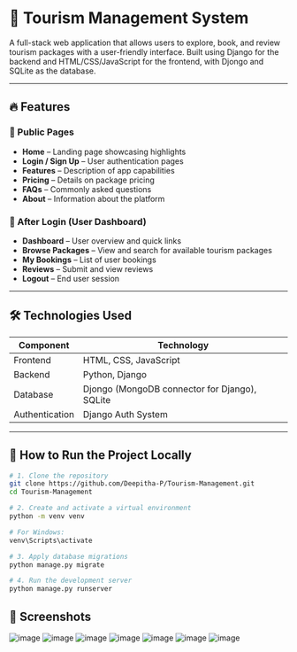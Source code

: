 # 🧳 Tourism Management System

A full-stack web application that allows users to explore, book, and review tourism packages with a user-friendly interface. Built using Django for the backend and HTML/CSS/JavaScript for the frontend, with Djongo and SQLite as the database.

---

## 🔥 Features

### 🔐 Public Pages
- **Home** – Landing page showcasing highlights
- **Login / Sign Up** – User authentication pages
- **Features** – Description of app capabilities
- **Pricing** – Details on package pricing
- **FAQs** – Commonly asked questions
- **About** – Information about the platform

### 🧭 After Login (User Dashboard)
- **Dashboard** – User overview and quick links
- **Browse Packages** – View and search for available tourism packages
- **My Bookings** – List of user bookings
- **Reviews** – Submit and view reviews
- **Logout** – End user session

---

## 🛠️ Technologies Used

| Component      | Technology             |
|----------------|------------------------|
| Frontend       | HTML, CSS, JavaScript  |
| Backend        | Python, Django         |
| Database       | Djongo (MongoDB connector for Django), SQLite |
| Authentication | Django Auth System     |

---

## 🚀 How to Run the Project Locally

```bash
# 1. Clone the repository
git clone https://github.com/Deepitha-P/Tourism-Management.git
cd Tourism-Management

# 2. Create and activate a virtual environment
python -m venv venv

# For Windows:
venv\Scripts\activate

# 3. Apply database migrations
python manage.py migrate

# 4. Run the development server
python manage.py runserver

```

## 📸 Screenshots
![image](https://github.com/user-attachments/assets/84b1b46b-c8ff-4f11-ac05-5ddaed9b9c0f)
![image](https://github.com/user-attachments/assets/9494f74e-3d61-4587-ae8b-4b7f02718d3e)
![image](https://github.com/user-attachments/assets/f3ac1d4b-6878-4959-8592-72d3e75d83f4)
![image](https://github.com/user-attachments/assets/e9084886-78c4-402e-a5cc-448f78920c05)
![image](https://github.com/user-attachments/assets/e8f0c742-6229-4037-8124-4e27d457884f)
![image](https://github.com/user-attachments/assets/99c5f8dd-259d-4277-8206-d8406fbc40ac)
![image](https://github.com/user-attachments/assets/e58683dc-acc9-498b-bbc3-5ad0ca22c5c4)






